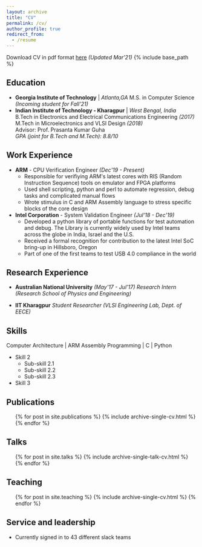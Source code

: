 ```yaml
---
layout: archive
title: "CV"
permalink: /cv/
author_profile: true
redirect_from:
  - /resume
---
```

Download CV in pdf format [here](https://anuragkar09.github.io/files/anurag_resume.pdf) _(Updated Mar'21)_
{% include base_path %}

Education
---------
* **Georgia Institute of Technology**  \| _Atlanta,GA_ 
	M.S. in Computer Science _(Incoming student for Fall'21)_
* **Indian Institute of Technology - Kharagpur** \| _West Bengal, India_  
	B.Tech in Electronics and Electrical Communications Engineering _(2017)_  
	M.Tech in Microelectronics and VLSI Design _(2018)_  
	Advisor: Prof. Prasanta Kumar Guha  
	_GPA (joint for B.Tech and M.Tech): 8.8/10_    

Work Experience
----------------
* **ARM** - CPU Verification Engineer _(Dec'19 - Present)_
	* Responsible for verifiying ARM's latest cores with RIS (Random Instruction Sequence) tools on emulator and FPGA platforms
	* Used shell scripting, python and perl to automate regression, debug tasks and complicated manual flows
	* Wrote stimulus in C and ARM Assembly language to stress specific blocks of the core design
* **Intel Corporation** - System Validation Engineer _(Jul'18 - Dec'19)_
	* Developed a python library of portable functions for test automation and debug. The Library is currently widely used by Intel teams across the globe in India, Israel and the U.S.
	* Received a formal recognition for contribution to the latest Intel SoC bring-up in Hillsboro, Oregon
	* Part of one of the first teams to test USB 4.0 compliance in the world


Research Experience
------------------
* **Australian National University**  _(May'17 - Jul'17)_
	_Research Intern (Research School of Physics and Engineering)_

* **IIT Kharagpur**
	_Student Researcher (VLSI Engineering Lab, Dept. of EECE)_


Skills
-------
Computer Architecture \| ARM Assembly Programming \| C \| Python
* Skill 2
  * Sub-skill 2.1
  * Sub-skill 2.2
  * Sub-skill 2.3
* Skill 3

Publications
-------------
  <ul>{% for post in site.publications %}
    {% include archive-single-cv.html %}
  {% endfor %}</ul>
  
Talks
--------
  <ul>{% for post in site.talks %}
    {% include archive-single-talk-cv.html %}
  {% endfor %}</ul>
  
Teaching
----------
  <ul>{% for post in site.teaching %}
    {% include archive-single-cv.html %}
  {% endfor %}</ul>
  
Service and leadership
-------------
* Currently signed in to 43 different slack teams
